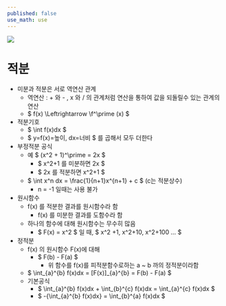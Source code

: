 ```yaml
---
published: false
use_math: use
---
```

![]({{site.baseurl}}/images/%EC%A0%81%EB%B6%84.png)

# 적분
- 미분과 적분은 서로 역연산 관계
  - 역연산 : + 와 - , x 와 / 의 관계처럼 연산을 통하여 값을 되돌릴수 있는 관계의 연산
  - $ f(x) \Leftrightarrow \f^\prime (x) $
- 적분기호
  - $ \int f(x)dx $
  - $ y=f(x)=높이, dx=너비 $ 를 곱해서 모두 더한다
- 부정적분 공식
  - 예 $ (x^2 + 1)^\prime = 2x $
    - $ x^2+1 를 미분하면 2x $
    - $ 2x 를 적분하면 x^2+1 $
  - $ \int x^n dx = \frac{1}{n+1}x^{n+1} + c $ (c는 적분상수)
    - n = -1 일때는 사용 불가
- 원시함수
  - f(x) 를 적분한 결과를 원시함수라 함
    - f(x) 를 미분한 결과를 도함수라 함
  - 하나의 함수에 대해 원시함수는 무수히 많음
    - $ F(x) = x^2 $ 일 때, $ x^2 +1, x^2+10, x^2+100 ... $
- 정적분
  - f(x) 의 원시함수 F(x)에 대해
    - $ F(b) - F(a) $ 
      - 위 함수를 f(x)를 피적분함수로하는 a ~ b 까의 정적분이라함
  - $ \int_{a}^{b} f(x)dx = [F(x)]_{a}^{b} = F(b) - F(a) $ 
  - 기본공식
    - $ \int_{a}^{b} f(x)dx + \int_{b}^{c} f(x)dx = \int_{a}^{c} f(x)dx $
    - $ -{\int_{a}^{b} f(x)dx} = \int_{b}^{a} f(x)dx $
  
    
